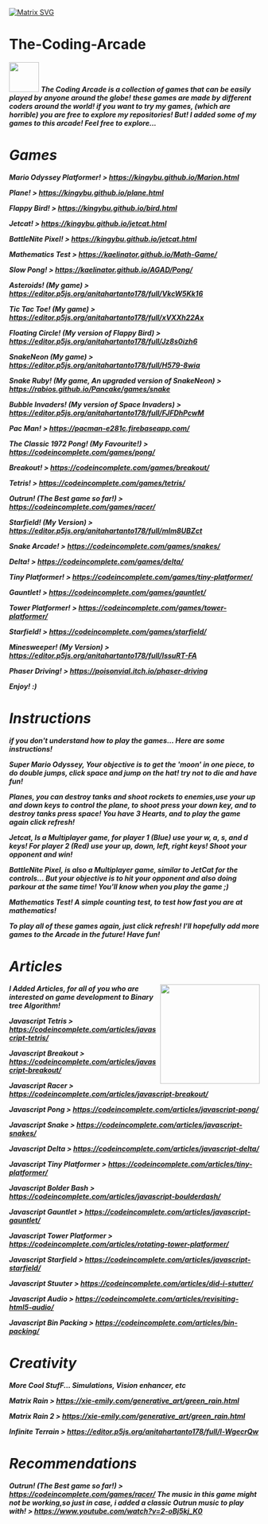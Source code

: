 [![Matrix SVG](https://raw.githubusercontent.com/rodrigograca31/rodrigograca31/master/matrix.svg)](https://www.youtube.com/watch?v=SDkAGkd4NLc) 

# The-Coding-Arcade
 <img src="https://media.giphy.com/media/LnQjpWaON8nhr21vNW/giphy.gif" width="60"> <em><b>
The Coding Arcade is a collection of games that can be easily played by anyone around the globe! 
these games are made by different coders around the world! 
if you want to try my games, (which are horrible)  you are free to explore my repositories!
But! I added some of my games to this arcade! Feel free to explore...



# Games

Mario Odyssey Platformer! > https://kingybu.github.io/Marion.html

Plane! > https://kingybu.github.io/plane.html

Flappy Bird! > https://kingybu.github.io/bird.html

Jetcat! > https://kingybu.github.io/jetcat.html

BattleNite Pixel! > https://kingybu.github.io/jetcat.html

Mathematics Test > https://kaelinator.github.io/Math-Game/

Slow Pong! > https://kaelinator.github.io/AGAD/Pong/

Asteroids! (My game) > https://editor.p5js.org/anitahartanto178/full/VkcW5Kk16

Tic Tac Toe! (My game) > https://editor.p5js.org/anitahartanto178/full/xVXXh22Ax

Floating Circle! (My version of Flappy Bird) > https://editor.p5js.org/anitahartanto178/full/Jz8s0izh6

SnakeNeon (My game) > https://editor.p5js.org/anitahartanto178/full/H579-8wia

Snake Ruby! (My game, An upgraded version of SnakeNeon) > https://rabios.github.io/Pancake/games/snake

Bubble Invaders! (My version of Space Invaders) > https://editor.p5js.org/anitahartanto178/full/FJFDhPcwM

Pac Man! > https://pacman-e281c.firebaseapp.com/

The Classic 1972 Pong! (My Favourite!) > https://codeincomplete.com/games/pong/

Breakout! > https://codeincomplete.com/games/breakout/

Tetris! > https://codeincomplete.com/games/tetris/

Outrun! (The Best game so far!) > https://codeincomplete.com/games/racer/

Starfield! (My Version) > https://editor.p5js.org/anitahartanto178/full/mIm8UBZct

Snake Arcade! > https://codeincomplete.com/games/snakes/

Delta! > https://codeincomplete.com/games/delta/

Tiny Platformer! > https://codeincomplete.com/games/tiny-platformer/

Gauntlet! > https://codeincomplete.com/games/gauntlet/

Tower Platformer! > https://codeincomplete.com/games/tower-platformer/

Starfield! > https://codeincomplete.com/games/starfield/

Minesweeper! (My Version) > https://editor.p5js.org/anitahartanto178/full/IssuRT-FA

Phaser Driving! > https://poisonvial.itch.io/phaser-driving

Enjoy! :)




# Instructions
if you don't understand how to play the games... Here are some instructions!

Super Mario Odyssey,
Your objective is to get the 'moon' in one piece, to do double jumps, click space and jump on the hat! try not to die and have fun!

Planes,
you can destroy tanks and shoot rockets to enemies,use your up and down keys to control the plane, to shoot press your down key, and to destroy tanks press space! You have 3 Hearts, and to play the game again click refresh!

Jetcat,
Is a Multiplayer game, for player 1 (Blue) use your w, a, s, and d keys! For player 2 (Red) use your up, down, left, right keys! Shoot your opponent and win!

BattleNite Pixel,
is also a Multiplayer game, similar to JetCat for the controls... But your objective is to hit your opponent and also doing parkour at the same time! You'll know when you play the game ;)

Mathematics Test! A simple counting test, to test how fast you are at mathematics!

To play all of these games again, just click refresh!
I'll hopefully add more games to the Arcade in the future! 
Have fun!



# Articles

<img align='right' src='https://user-images.githubusercontent.com/5713670/87202985-820dcb80-c2b6-11ea-9f56-7ec461c497c3.gif' width='200"'>


I Added Articles, for all of you who are interested on game development to Binary tree Algorithm!

Javascript Tetris > https://codeincomplete.com/articles/javascript-tetris/

Javascript Breakout > https://codeincomplete.com/articles/javascript-breakout/

Javascript Racer > https://codeincomplete.com/articles/javascript-breakout/

Javascript Pong > https://codeincomplete.com/articles/javascript-pong/

Javascript Snake > https://codeincomplete.com/articles/javascript-snakes/

Javascript Delta > https://codeincomplete.com/articles/javascript-delta/

Javascript Tiny Platformer > https://codeincomplete.com/articles/tiny-platformer/

Javascript Bolder Bash > https://codeincomplete.com/articles/javascript-boulderdash/

Javascript Gauntlet > https://codeincomplete.com/articles/javascript-gauntlet/

Javascript Tower Platformer > https://codeincomplete.com/articles/rotating-tower-platformer/

Javascript Starfield > https://codeincomplete.com/articles/javascript-starfield/

Javascript Stuuter > https://codeincomplete.com/articles/did-i-stutter/

Javascript Audio > https://codeincomplete.com/articles/revisiting-html5-audio/

Javascript Bin Packing > https://codeincomplete.com/articles/bin-packing/






# Creativity

More Cool StufF... Simulations, Vision enhancer, etc

Matrix Rain > https://xie-emily.com/generative_art/green_rain.html

Matrix Rain 2 > https://xie-emily.com/generative_art/green_rain.html

Infinite Terrain > https://editor.p5js.org/anitahartanto178/full/l-WgecrQw

# Recommendations

Outrun! (The Best game so far!) > https://codeincomplete.com/games/racer/
The music in this game might not be working,so just in case, i added a classic Outrun music to play with! > https://www.youtube.com/watch?v=2-oBj5kj_K0
